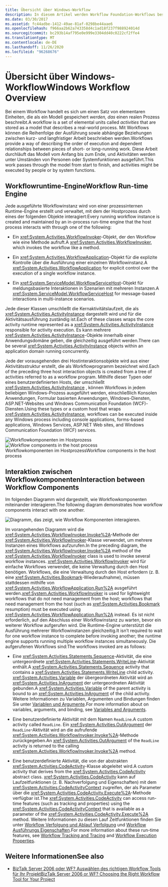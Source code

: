 ```yaml
---
title: Übersicht über Windows-Workflow
description: In diesem Artikel werden Workflow Foundation-Workflows beschrieben, bei denen es sich um Modelle handelt, die reale Prozesse beschreiben.
ms.date: 03/30/2017
ms.assetid: fc44adbe-1412-49ae-81af-0298be44aae6
ms.openlocfilehash: f966aa2b62a743358d4c1ad18f237f988924014d
ms.sourcegitcommit: bc293b14af795e0e999e3304dd40c0222cf2ffe4
ms.translationtype: MT
ms.contentlocale: de-DE
ms.lasthandoff: 11/26/2020
ms.locfileid: "96268676"
---
```

# <a name="windows-workflow-overview"></a><span data-ttu-id="daea0-103">Übersicht über Windows-Workflow</span><span class="sxs-lookup"><span data-stu-id="daea0-103">Windows Workflow Overview</span></span>

<span data-ttu-id="daea0-104">Bei einem Workflow handelt es sich um einen Satz von elementaren Einheiten, die als ein Modell gespeichert *werden, das* einen realen Prozess beschreibt.</span><span class="sxs-lookup"><span data-stu-id="daea0-104">A workflow is a set of elemental units called *activities* that are stored as a model that describes a real-world process.</span></span> <span data-ttu-id="daea0-105">Mit Workflows können die Reihenfolge der Ausführung sowie abhängige Beziehungen zwischen kurz- und langfristiger Arbeit beschrieben werden.</span><span class="sxs-lookup"><span data-stu-id="daea0-105">Workflows provide a way of describing the order of execution and dependent relationships between pieces of short- or long-running work.</span></span> <span data-ttu-id="daea0-106">Diese Arbeit durchläuft das Modell vom Anfang bis zum Ende, und Aktivitäten werden unter Umständen von Personen oder Systemfunktionen ausgeführt.</span><span class="sxs-lookup"><span data-stu-id="daea0-106">This work passes through the model from start to finish, and activities might be executed by people or by system functions.</span></span>  
  
## <a name="workflow-run-time-engine"></a><span data-ttu-id="daea0-107">Workflowruntime-Engine</span><span class="sxs-lookup"><span data-stu-id="daea0-107">Workflow Run-time Engine</span></span>  

 <span data-ttu-id="daea0-108">Jede ausgeführte Workflowinstanz wird von einer prozessinternen Runtime-Engine erstellt und verwaltet, mit dem der Hostprozess durch eines der folgenden Objekte interagiert:</span><span class="sxs-lookup"><span data-stu-id="daea0-108">Every running workflow instance is created and maintained by an in-process run-time engine that the host process interacts with through one of the following:</span></span>  
  
- <span data-ttu-id="daea0-109">Ein <xref:System.Activities.WorkflowInvoker>-Objekt, der den Workflow wie eine Methode aufruft.</span><span class="sxs-lookup"><span data-stu-id="daea0-109">A <xref:System.Activities.WorkflowInvoker>, which invokes the workflow like a method.</span></span>  
  
- <span data-ttu-id="daea0-110">Ein <xref:System.Activities.WorkflowApplication>-Objekt für die explizite Kontrolle über die Ausführung einer einzelnen Workflowinstanz.</span><span class="sxs-lookup"><span data-stu-id="daea0-110">A <xref:System.Activities.WorkflowApplication> for explicit control over the execution of a single workflow instance.</span></span>  
  
- <span data-ttu-id="daea0-111">Ein <xref:System.ServiceModel.WorkflowServiceHost>-Objekt für meldungsbasierte Interaktionen in Szenarien mit mehreren Instanzen.</span><span class="sxs-lookup"><span data-stu-id="daea0-111">A <xref:System.ServiceModel.WorkflowServiceHost> for message-based interactions in multi-instance scenarios.</span></span>  
  
 <span data-ttu-id="daea0-112">Jede dieser Klassen umschließt die Kernaktivitätslaufzeit, die als <xref:System.Activities.ActivityInstance> dargestellt wird und für die Aktivitätsausführung zuständig ist.</span><span class="sxs-lookup"><span data-stu-id="daea0-112">Each of these classes wraps the core activity runtime represented as a <xref:System.Activities.ActivityInstance> responsible for activity execution.</span></span> <span data-ttu-id="daea0-113">Es kann mehrere <xref:System.Activities.ActivityInstance>-Objekte innerhalb einer Anwendungsdomäne geben, die gleichzeitig ausgeführt werden.</span><span class="sxs-lookup"><span data-stu-id="daea0-113">There can be several <xref:System.Activities.ActivityInstance> objects within an application domain running concurrently.</span></span>  
  
 <span data-ttu-id="daea0-114">Jede der vorausgehenden drei Hostinteraktionsobjekte wird aus einer Aktivitätsstruktur erstellt, die als Workflowprogramm bezeichnet wird.</span><span class="sxs-lookup"><span data-stu-id="daea0-114">Each of the preceding three host interaction objects is created from a tree of activities referred to as a workflow program.</span></span> <span data-ttu-id="daea0-115">Mithilfe dieser Typen oder eines benutzerdefinierten Hosts, der umschließt <xref:System.Activities.ActivityInstance> , können Workflows in jedem beliebigen Windows-Prozess ausgeführt werden, einschließlich Konsolen Anwendungen, Formular basierten Anwendungen, Windows-Diensten, ASP.NET-Websites und Windows Communication Foundation (WCF)-Diensten.</span><span class="sxs-lookup"><span data-stu-id="daea0-115">Using these types or a custom host that wraps <xref:System.Activities.ActivityInstance>, workflows can be executed inside any Windows process including console applications, forms-based applications, Windows Services, ASP.NET Web sites, and Windows Communication Foundation (WCF) services.</span></span>  
  
 <span data-ttu-id="daea0-116">![Workflowkomponenten im Hostprozess](./media/44c79d1d-178b-4487-87ed-3e33015a3842.gif "44c79d1d-178b-4487-87ed-3e33015a3842")</span><span class="sxs-lookup"><span data-stu-id="daea0-116">![Workflow components in the host process](./media/44c79d1d-178b-4487-87ed-3e33015a3842.gif "44c79d1d-178b-4487-87ed-3e33015a3842")</span></span>  
<span data-ttu-id="daea0-117">Workflowkomponenten im Hostprozess</span><span class="sxs-lookup"><span data-stu-id="daea0-117">Workflow components in the host process</span></span>  
  
## <a name="interaction-between-workflow-components"></a><span data-ttu-id="daea0-118">Interaktion zwischen Workflowkomponenten</span><span class="sxs-lookup"><span data-stu-id="daea0-118">Interaction between Workflow Components</span></span>  

 <span data-ttu-id="daea0-119">Im folgenden Diagramm wird dargestellt, wie Workflowkomponenten miteinander interagieren.</span><span class="sxs-lookup"><span data-stu-id="daea0-119">The following diagram demonstrates how workflow components interact with one another.</span></span>  
  
 ![Diagramm, das zeigt, wie Workflow Komponenten interagieren.](./media/overview/workflow-component-interatction.gif)  
  
 <span data-ttu-id="daea0-121">Im vorangehenden Diagramm wird die <xref:System.Activities.WorkflowInvoker.Invoke%2A>-Methode der <xref:System.Activities.WorkflowInvoker>-Klasse verwendet, um mehrere Instanzen eines Workflows aufzurufen.</span><span class="sxs-lookup"><span data-stu-id="daea0-121">In the preceding diagram, the <xref:System.Activities.WorkflowInvoker.Invoke%2A> method of the <xref:System.Activities.WorkflowInvoker> class is used to invoke several workflow instances.</span></span> <span data-ttu-id="daea0-122"><xref:System.Activities.WorkflowInvoker> wird für einfache Workflows verwendet, die keine Verwaltung durch den Host benötigen. Workflows, die eine Verwaltung durch den Host erfordern (z. B. eine <xref:System.Activities.Bookmark>-Wiederaufnahme), müssen stattdessen mithilfe von <xref:System.Activities.WorkflowApplication.Run%2A> ausgeführt werden.</span><span class="sxs-lookup"><span data-stu-id="daea0-122"><xref:System.Activities.WorkflowInvoker> is used for lightweight workflows that do not need management from the host; workflows that need management from the host (such as <xref:System.Activities.Bookmark> resumption) must be executed using <xref:System.Activities.WorkflowApplication.Run%2A> instead.</span></span> <span data-ttu-id="daea0-123">Es ist nicht erforderlich, auf den Abschluss einer Workflowinstanz zu warten, bevor ein weiterer Workflow aufgerufen wird. Die Runtime-Engine unterstützt die Ausführung mehrerer Workflowinstanzen gleichzeitig.</span><span class="sxs-lookup"><span data-stu-id="daea0-123">It isn’t required to wait for one workflow instance to complete before invoking another; the runtime engine supports running multiple workflow instances simultaneously.</span></span>  <span data-ttu-id="daea0-124">Die aufgerufenen Workflows sind:</span><span class="sxs-lookup"><span data-stu-id="daea0-124">The workflows invoked are as follows:</span></span>  
  
- <span data-ttu-id="daea0-125">Eine <xref:System.Activities.Statements.Sequence>-Aktivität, die eine untergeordnete <xref:System.Activities.Statements.WriteLine>-Aktivität enthält.</span><span class="sxs-lookup"><span data-stu-id="daea0-125">A <xref:System.Activities.Statements.Sequence> activity that contains a <xref:System.Activities.Statements.WriteLine> child activity.</span></span> <span data-ttu-id="daea0-126"><xref:System.Activities.Variable> der übergeordneten Aktivität wird an <xref:System.Activities.InArgument> der untergeordneten Aktivität gebunden.</span><span class="sxs-lookup"><span data-stu-id="daea0-126">A <xref:System.Activities.Variable> of the parent activity is bound to an <xref:System.Activities.InArgument> of the child activity.</span></span> <span data-ttu-id="daea0-127">Weitere Informationen zu Variablen, Argumenten und Bindungen finden Sie unter [Variablen und Argumente](variables-and-arguments.md).</span><span class="sxs-lookup"><span data-stu-id="daea0-127">For more information about on variables, arguments, and binding, see [Variables and Arguments](variables-and-arguments.md).</span></span>  
  
- <span data-ttu-id="daea0-128">Eine benutzerdefinierte Aktivität mit dem Namen `ReadLine`.</span><span class="sxs-lookup"><span data-stu-id="daea0-128">A custom activity called `ReadLine`.</span></span> <span data-ttu-id="daea0-129">Ein <xref:System.Activities.OutArgument> der `ReadLine`-Aktivität wird an die aufrufende <xref:System.Activities.WorkflowInvoker.Invoke%2A>-Methode zurückgegeben.</span><span class="sxs-lookup"><span data-stu-id="daea0-129">An <xref:System.Activities.OutArgument> of the `ReadLine` activity is returned to the calling <xref:System.Activities.WorkflowInvoker.Invoke%2A> method.</span></span>  
  
- <span data-ttu-id="daea0-130">Eine benutzerdefinierte Aktivität, die von der abstrakten <xref:System.Activities.CodeActivity>-Klasse abgeleitet wird.</span><span class="sxs-lookup"><span data-stu-id="daea0-130">A custom activity that derives from the <xref:System.Activities.CodeActivity> abstract class.</span></span> <span data-ttu-id="daea0-131"><xref:System.Activities.CodeActivity> kann auf Laufzeitfunktionen (z. B. Nachverfolgung und Eigenschaften) mit dem <xref:System.Activities.CodeActivityContext> zugreifen, der als Parameter über die <xref:System.Activities.CodeActivity.Execute%2A>-Methode verfügbar ist.</span><span class="sxs-lookup"><span data-stu-id="daea0-131">The <xref:System.Activities.CodeActivity> can access run-time features (such as tracking and properties) using the <xref:System.Activities.CodeActivityContext> that is available as a parameter of the <xref:System.Activities.CodeActivity.Execute%2A> method.</span></span> <span data-ttu-id="daea0-132">Weitere Informationen zu diesen Lauf Zeitfunktionen finden Sie unter [Workflow Verfolgung und Ablauf Verfolgung](workflow-tracking-and-tracing.md) und [Workflow Ausführungs Eigenschaften](workflow-execution-properties.md).</span><span class="sxs-lookup"><span data-stu-id="daea0-132">For more information about these run-time features, see [Workflow Tracking and Tracing](workflow-tracking-and-tracing.md) and [Workflow Execution Properties](workflow-execution-properties.md).</span></span>  
  
## <a name="see-also"></a><span data-ttu-id="daea0-133">Weitere Informationen</span><span class="sxs-lookup"><span data-stu-id="daea0-133">See also</span></span>

- <span data-ttu-id="daea0-134">[BizTalk Server 2006 oder WF? Auswählen des richtigen Workflow Tools für Ihr Projekt](/previous-versions/dotnet/articles/cc303238(v=msdn.10))</span><span class="sxs-lookup"><span data-stu-id="daea0-134">[BizTalk Server 2006 or WF? Choosing the Right Workflow Tool for Your Project](/previous-versions/dotnet/articles/cc303238(v=msdn.10))</span></span>
